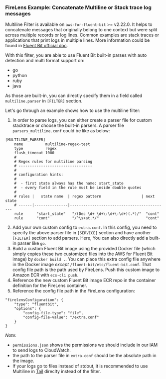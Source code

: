 ### FireLens Example: Concatenate Multiline or Stack trace log messages

Multiline Filter is available on `aws-for-fluent-bit` >= v2.22.0. It helps to concatenate messages that originally belong to one context but were split across multiple records or log lines. Common examples are stack traces or applications that print logs in multiple lines. More information could be found in [Fluent Bit official doc](https://docs.fluentbit.io/manual/pipeline/filters/multiline-stacktrace).

With this filter, you are able to use Fluent Bit built-in parses with auto detection and multi format support on:
- go
- python
- ruby
- java

As those are built-in, you can directly specify them in a field called `multiline.parser` in `[FILTER]` section.

Let's go through an example shows how to use the multiline filter:

1. In order to parse logs, you can either create a parser file for custom stacktrace or choose the built-in parsers. A parser file `parsers_multiline.conf` could be like as below:
```
[MULTILINE_PARSER]
    name          multiline-regex-test
    type          regex
    flush_timeout 1000
    #
    # Regex rules for multiline parsing
    # ---------------------------------
    #
    # configuration hints:
    #
    #  - first state always has the name: start_state
    #  - every field in the rule must be inside double quotes
    #
    # rules |   state name  | regex pattern                  | next state
    # ------|---------------|--------------------------------------------
    rule      "start_state"   "/(Dec \d+ \d+\:\d+\:\d+)(.*)/"  "cont"
    rule      "cont"          "/^\s+at.*/"                     "cont"
```
2. Add your own custom config to `extra.conf`. In this config, you need to specify the above parser file in `[SERVICE]` section and have another `[FILTER]` section to add parsers. Here, You can also directly add a built-in parser like `go`.
3. Build a custom Fluent Bit image using the provided Docker file (which simply copies these two customized files into the AWS for Fluent Bit image) by `docker build .`. You can place this extra config file anywhere in the Docker image *except* `/fluent-bit/etc/fluent-bit.conf`. That config file path is the path used by FireLens. Push this custom image to Amazon ECR with `ecs-cli push`.
4. Reference the new custom Fluent Bit image ECR repo in the container definition for the FireLens container.
5. Reference the config file path in the FireLens configuration:
```
"firelensConfiguration": {
    "type": "fluentbit",
    "options": {
        "config-file-type": "file",
        "config-file-value": "/extra.conf"
    }
}
```
*Note*: 
- `permissions.json` shows the permissions we should include in our IAM to send logs to CloudWatch.
- the path to the parser file in `extra.conf` should be the absolute path in the image.
- If your logs go to files instead of stdout, it is recommended to use Multiline in [Tail](https://docs.fluentbit.io/manual/pipeline/inputs/tail#multiline-support) direclty instead of the filter.

